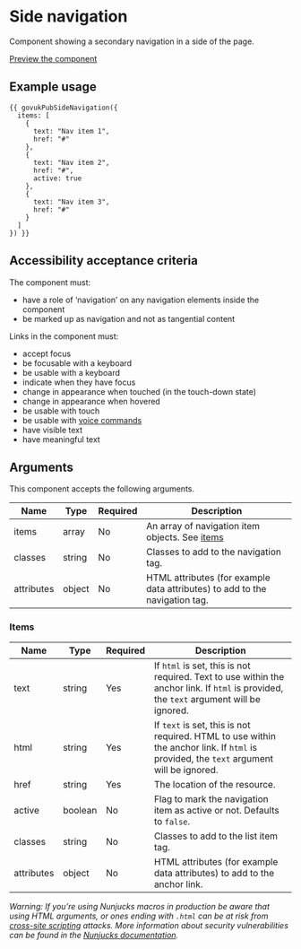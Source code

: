 # Side navigation

Component showing a secondary navigation in a side of the page.

[Preview the component](https://govuk-publishing-frontend.herokuapp.com/components/side-navigation/)

## Example usage

```
{{ govukPubSideNavigation({
  items: [
    {
      text: "Nav item 1",
      href: "#"
    },
    {
      text: "Nav item 2",
      href: "#",
      active: true
    },
    {
      text: "Nav item 3",
      href: "#"
    }
  ]
}) }}
```

## Accessibility acceptance criteria

The component must:

- have a role of ‘navigation’ on any navigation elements inside the component
- be marked up as navigation and not as tangential content

Links in the component must:

- accept focus
- be focusable with a keyboard
- be usable with a keyboard
- indicate when they have focus
- change in appearance when touched (in the touch-down state)
- change in appearance when hovered
- be usable with touch
- be usable with [voice commands](https://www.w3.org/WAI/perspectives/voice.html)
- have visible text
- have meaningful text

## Arguments

This component accepts the following arguments.

|Name|Type|Required|Description|
|---|---|---|---|
|items|array|No|An array of navigation item objects. See [items](#items)|
|classes|string|No|Classes to add to the navigation tag.|
|attributes|object|No|HTML attributes (for example data attributes) to add to the navigation tag.|

### Items

|Name|Type|Required|Description|
|---|---|---|---|
|text|string|Yes|If `html` is set, this is not required. Text to use within the anchor link. If `html` is provided, the `text` argument will be ignored.|
|html|string|Yes|If `text` is set, this is not required. HTML to use within the anchor link. If `html` is provided, the `text` argument will be ignored.|
|href|string|Yes|The location of the resource.|
|active|boolean|No|Flag to mark the navigation item as active or not. Defaults to `false`.|
|classes|string|No|Classes to add to the list item tag.|
|attributes|object|No|HTML attributes (for example data attributes) to add to the anchor link.|


*Warning: If you’re using Nunjucks macros in production be aware that using HTML arguments, or ones ending with `.html` can be at risk from [cross-site scripting](https://en.wikipedia.org/wiki/Cross-site_scripting) attacks. More information about security vulnerabilities can be found in the [Nunjucks documentation](https://mozilla.github.io/nunjucks/api.html#user-defined-templates-warning).*
